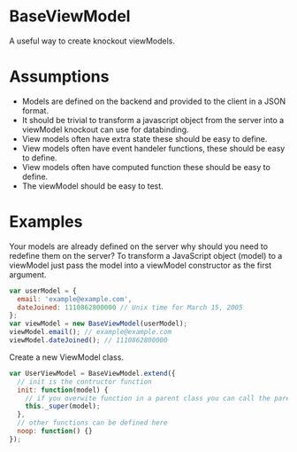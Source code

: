 BaseViewModel
=============

A useful way to create knockout viewModels.

Assumptions
===========
- Models are defined on the backend and provided to the client in a JSON format.
- It should be trivial to transform a javascript object from the server into a viewModel knockout can use for databinding.
- View models often have extra state these should be easy to define.
- View models often have event handeler functions, these should be easy to define.
- View models often have computed function these should be easy to define.
- The viewModel should be easy to test.

Examples
========
Your models are already defined on the server why should you  need to redefine them on the server?
To transform a JavaScript object (model) to a viewModel just pass the model into a viewModel constructor as the first argument.

```javascript
var userModel = {
  email: 'example@example.com',
  dateJoined: 1110862800000 // Unix time for March 15, 2005
};
var viewModel = new BaseViewModel(userModel);
viewModel.email(); // example@example.com
viewModel.dateJoined(); // 1110862800000
```

Create a new ViewModel class.
```javascript
var UserViewModel = BaseViewModel.extend({
  // init is the contructor function
  init: function(model) {
    // if you overwite function in a parent class you can call the parent function using _super
    this._super(model);
  },
  // other functions can be defined here
  noop: function() {}
});
```
